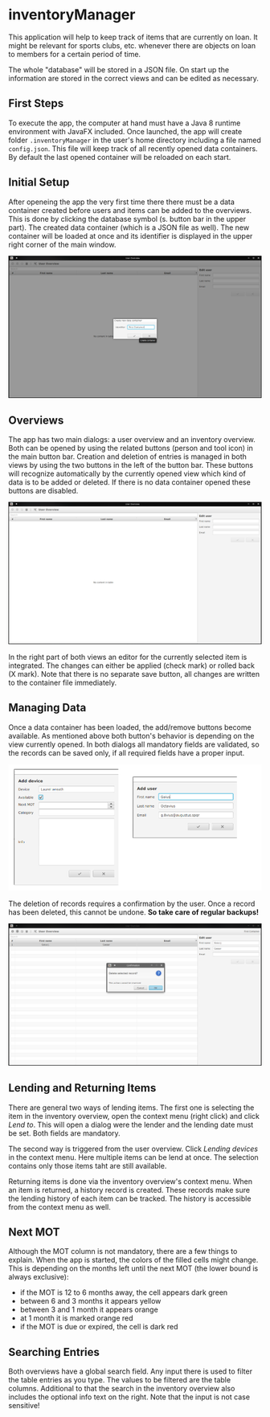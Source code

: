 # inventoryManager

This application will help to keep track of items that are currently on loan. It
might be relevant for sports clubs, etc. whenever there are objects on loan to
members for a certain period of time.

The whole "database" will be stored in a JSON file. On start up the information
are stored in the correct views and can be edited as necessary.

## First Steps

To execute the app, the computer at hand must have a Java 8 runtime environment
with JavaFX included. Once launched, the app will create folder
`.inventoryManager` in the user's home directory including a file named
`config.json`. This file will keep track of all recently opened data containers.
By default the last opened container will be reloaded on each start.

## Initial Setup

After openeing the app the very first time there there must be a data container
created before users and items can be added to the overviews. This is done by
clicking the database symbol (s. button bar in the upper part). The created data
container (which is a JSON file as well). The new container will be loaded at
once and its identifier is displayed in the upper right corner of the main
window.

![create_dc](readme/create_dc.png)

## Overviews

The app has two main dialogs: a user overview and an inventory overview. Both
can be opened by using the related buttons (person and tool icon) in the main
button bar. Creation and deletion of entries is managed in both views by using
the two buttons in the left of the button bar. These buttons will recognize
automatically by the currently opened view which kind of data is to be added or
deleted. If there is no data container opened these buttons are disabled.

![first_launch](readme/first_launch.png)

In the right part of both views an editor for the currently selected item is
integrated. The changes can either be applied (check mark) or rolled back (X
mark). Note that there is no separate save button, all changes are written to
the container file immediately.

## Managing Data

Once a data container has been loaded, the add/remove buttons become available.
As mentioned above both button's behavior is depending on the view currently
opened. In both dialogs all mandatory fields are validated, so the records can
be saved only, if all required fields have a proper input.

![manage](readme/manage.png)

The deletion of records requires a confirmation by the user. Once a record has
been deleted, this cannot be undone. **So take care of regular backups!**

![delete](readme/delete_record.png)

## Lending and Returning Items

There are general two ways of lending items. The first one is selecting the item
in the inventory overview, open the context menu (right click) and click *Lend
to*. This will open a dialog were the lender and the lending date must be set.
Both fields are mandatory.

The second way is triggered from the user overview. Click *Lending devices* in
the context menu. Here multiple items can be lend at once. The selection
contains only those items taht are still available.

Returning items is done via the inventory overview's context menu. When an item
is returned, a history record is created. These records make sure the lending
history of each item can be tracked. The history is accessible from the context
menu as well.

## Next MOT

Although the MOT column is not mandatory, there are a few things to explain.
When the app is started, the colors of the filled cells might change. This is
depending on the months left until the next MOT (the lower bound is always
exclusive):

* if the MOT is 12 to 6 months away, the cell appears dark green
* between 6 and 3 months it appears yellow
* between 3 and 1 month it appears orange
* at 1 month it is marked orange red
* if the MOT is due or expired, the cell is dark red

## Searching Entries

Both overviews have a global search field. Any input there is used to filter the
table entries as you type. The values to be filtered are the table columns.
Additional to that the search in the inventory overview also includes the
optional info text on the right. Note that the input is not case sensitive!
